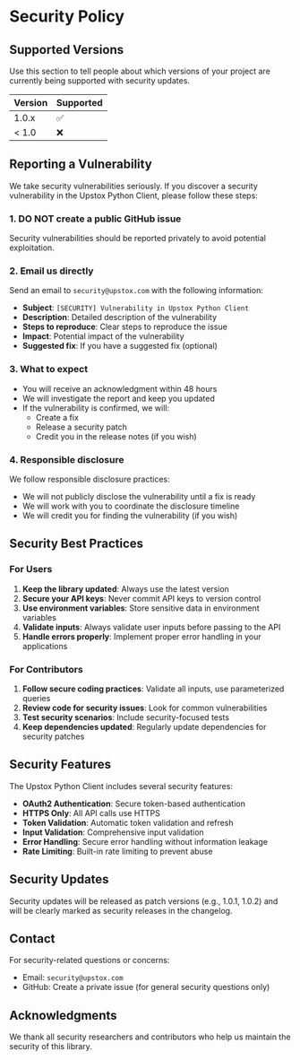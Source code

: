 # Security Policy

## Supported Versions

Use this section to tell people about which versions of your project are currently being supported with security updates.

| Version | Supported          |
| ------- | ------------------ |
| 1.0.x   | :white_check_mark: |
| < 1.0   | :x:                |

## Reporting a Vulnerability

We take security vulnerabilities seriously. If you discover a security vulnerability in the Upstox Python Client, please follow these steps:

### 1. **DO NOT** create a public GitHub issue
Security vulnerabilities should be reported privately to avoid potential exploitation.

### 2. **Email us directly**
Send an email to `security@upstox.com` with the following information:

- **Subject**: `[SECURITY] Vulnerability in Upstox Python Client`
- **Description**: Detailed description of the vulnerability
- **Steps to reproduce**: Clear steps to reproduce the issue
- **Impact**: Potential impact of the vulnerability
- **Suggested fix**: If you have a suggested fix (optional)

### 3. **What to expect**
- You will receive an acknowledgment within 48 hours
- We will investigate the report and keep you updated
- If the vulnerability is confirmed, we will:
  - Create a fix
  - Release a security patch
  - Credit you in the release notes (if you wish)

### 4. **Responsible disclosure**
We follow responsible disclosure practices:
- We will not publicly disclose the vulnerability until a fix is ready
- We will work with you to coordinate the disclosure timeline
- We will credit you for finding the vulnerability (if you wish)

## Security Best Practices

### For Users

1. **Keep the library updated**: Always use the latest version
2. **Secure your API keys**: Never commit API keys to version control
3. **Use environment variables**: Store sensitive data in environment variables
4. **Validate inputs**: Always validate user inputs before passing to the API
5. **Handle errors properly**: Implement proper error handling in your applications

### For Contributors

1. **Follow secure coding practices**: Validate all inputs, use parameterized queries
2. **Review code for security issues**: Look for common vulnerabilities
3. **Test security scenarios**: Include security-focused tests
4. **Keep dependencies updated**: Regularly update dependencies for security patches

## Security Features

The Upstox Python Client includes several security features:

- **OAuth2 Authentication**: Secure token-based authentication
- **HTTPS Only**: All API calls use HTTPS
- **Token Validation**: Automatic token validation and refresh
- **Input Validation**: Comprehensive input validation
- **Error Handling**: Secure error handling without information leakage
- **Rate Limiting**: Built-in rate limiting to prevent abuse

## Security Updates

Security updates will be released as patch versions (e.g., 1.0.1, 1.0.2) and will be clearly marked as security releases in the changelog.

## Contact

For security-related questions or concerns:
- Email: `security@upstox.com`
- GitHub: Create a private issue (for general security questions only)

## Acknowledgments

We thank all security researchers and contributors who help us maintain the security of this library. 